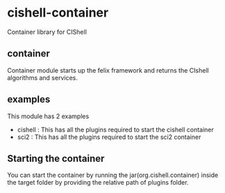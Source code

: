 # cishell-container
Container library for CIShell
## container
Container module starts up the felix framework and returns the CIshell algorithms and services.

## examples
This module has 2 examples
- cishell : This has all the plugins required to start the cishell container
- sci2 : This has all the plugins required to start the sci2 container

## Starting the container
You can start the container by running the jar(org.cishell.container) inside the target folder by providing the relative path of plugins folder.
